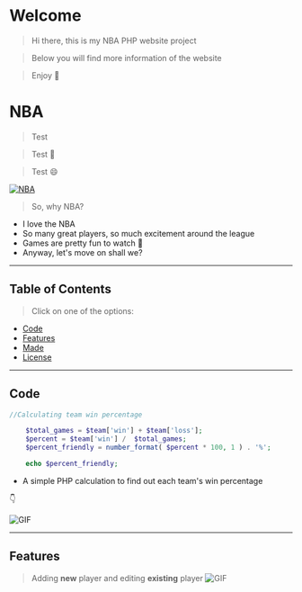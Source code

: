 
# Welcome

> Hi there, this is my NBA PHP website project

> Below you will find more information of the website

> Enjoy :eyes:


# NBA

> Test

> Test :basketball:

> Test :smile:


[![NBA](https://i.imgur.com/1c3Bgzx.png)](height=1475)


> So, why NBA?

- I love the NBA
- So many great players, so much excitement around the league
- Games are pretty fun to watch :basketball:
- Anyway, let's move on shall we?

---
## Table of Contents

> Click on one of the options:

- [Code](#code)
- [Features](#features)
- [Made](#made)
- [License](#license)
---

## Code

```php
//Calculating team win percentage

    $total_games = $team['win'] + $team['loss'];
    $percent = $team['win'] /  $total_games;
    $percent_friendly = number_format( $percent * 100, 1 ) . '%';

    echo $percent_friendly;

```
- A simple PHP calculation to find out each team's win percentage

:point_down:

![GIF](https://i.gyazo.com/becf287f8db0a0cabe5aa7dd955e904d.gif?_ga=2.234696856.745103909.1551221898-228063269.1547928545)

---

## Features
> Adding **new** player and editing **existing** player
![GIF](https://i.gyazo.com/e6cb5e59acc322184de98e07189b8c63.gif?_ga=2.264340428.2127822680.1551223246-228063269.1547928545)


